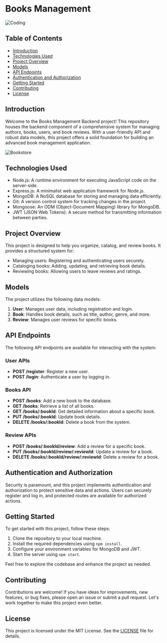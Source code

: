 # Books Management

![Coding](https://cdn.dribbble.com/users/5422563/screenshots/12564175/as_4x.jpg)

## Table of Contents
- [Introduction](#introduction)
- [Technologies Used](#technologies-used)
- [Project Overview](#project-overview)
- [Models](#models)
- [API Endpoints](#api-endpoints)
- [Authentication and Authorization](#authentication-and-authorization)
- [Getting Started](#getting-started)
- [Contributing](#contributing)
- [License](#license)

## Introduction
Welcome to the Books Management Backend project! This repository houses the backend component of a comprehensive system for managing authors, books, users, and book reviews. With a user-friendly API and robust data models, this project offers a solid foundation for building an advanced book management application.

![Bookstore](https://cdn.example.com/bookstore-image.jpg)

## Technologies Used
- Node.js: A runtime environment for executing JavaScript code on the server-side.
- Express.js: A minimalist web application framework for Node.js.
- MongoDB: A NoSQL database for storing and managing data efficiently.
- Git: A version control system for tracking changes in the project.
- Mongoose: An ODM (Object-Document Mapping) library for MongoDB.
- JWT (JSON Web Tokens): A secure method for transmitting information between parties.

## Project Overview
This project is designed to help you organize, catalog, and review books. It provides a structured system for:

- Managing users: Registering and authenticating users securely.
- Cataloging books: Adding, updating, and retrieving book details.
- Reviewing books: Allowing users to leave reviews and ratings.

## Models
The project utilizes the following data models:

1. **User**: Manages user data, including registration and login.
2. **Book**: Handles book details, such as title, author, genre, and more.
3. **Review**: Manages user reviews for specific books.

## API Endpoints
The following API endpoints are available for interacting with the system:

### User APIs
- **POST /register**: Register a new user.
- **POST /login**: Authenticate a user by logging in.

### Books API
- **POST /books**: Add a new book to the database.
- **GET /books**: Retrieve a list of all books.
- **GET /books/:bookId**: Get detailed information about a specific book.
- **PUT /books/:bookId**: Update book details.
- **DELETE /books/:bookId**: Delete a book from the system.

### Review APIs
- **POST /books/:bookId/review**: Add a review for a specific book.
- **PUT /books/:bookId/review/:reviewId**: Update a review for a book.
- **DELETE /books/:bookId/review/:reviewId**: Delete a review for a book.

## Authentication and Authorization
Security is paramount, and this project implements authentication and authorization to protect sensitive data and actions. Users can securely register and log in, and protected routes are available for authorized actions.

## Getting Started
To get started with this project, follow these steps:

1. Clone the repository to your local machine.
2. Install the required dependencies using `npm install`.
3. Configure your environment variables for MongoDB and JWT.
4. Start the server using `npm start`.

Feel free to explore the codebase and enhance the project as needed.

## Contributing
Contributions are welcome! If you have ideas for improvements, new features, or bug fixes, please open an issue or submit a pull request. Let's work together to make this project even better.

## License
This project is licensed under the MIT License. See the [LICENSE](LICENSE) file for details.
